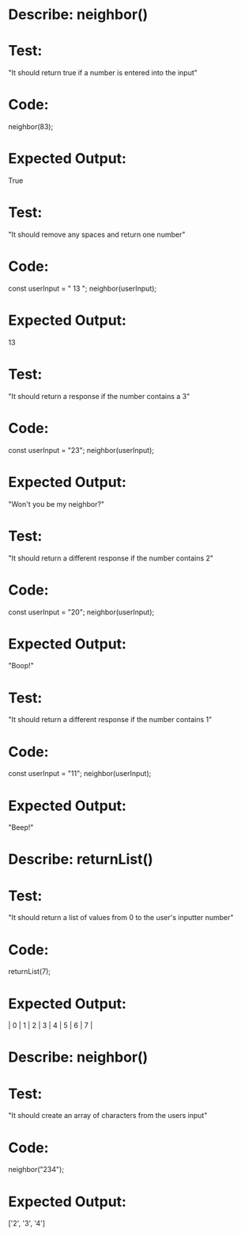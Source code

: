 # Describe: neighbor()

# Test: 
"It should return true if a number is entered into the input"
# Code:
neighbor(83);
# Expected Output: 
True

# Test:
"It should remove any spaces and return one number"
# Code:
const userInput = " 13 ";
neighbor(userInput);
# Expected Output:
13

# Test:
"It should return a response if the number contains a 3"
# Code:
const userInput = "23";
neighbor(userInput);
# Expected Output:
"Won't you be my neighbor?"

# Test:
"It should return a different response if the number contains 2"
# Code:
const userInput = "20";
neighbor(userInput);
# Expected Output:
"Boop!"

# Test:
"It should return a different response if the number contains 1"
# Code:
const userInput = "11";
neighbor(userInput);
# Expected Output:
"Beep!"

# Describe: returnList()

# Test:
"It should return a list of values from 0 to the user's inputter number"
# Code:
returnList(7);
# Expected Output:
| 0 | 1 | 2 | 3 | 4 | 5 | 6 | 7 |

# Describe: neighbor()

# Test:
"It should create an array of characters from the users input"
# Code:
neighbor("234");
# Expected Output:
['2', '3', '4']